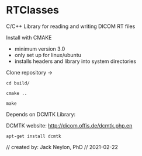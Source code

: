 # RTClasses

C/C++ Library for reading and writing DICOM RT files

Install with CMAKE 
 - minimum version 3.0
 - only set up for linux/ubuntu
 - installs headers and library into system directories

Clone repository ->

`cd build/`

`cmake ..`

`make`

Depends on DCMTK Library:

DCMTK website: http://dicom.offis.de/dcmtk.php.en

`apt-get install dcmtk`


// created by: Jack Neylon, PhD
// 2021-02-22
